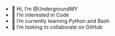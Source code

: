 - 👋 Hi, I’m @UndergroundMY
- 👀 I’m interested in Code
- 🌱 I’m currently learning Python and Bash
- 💞️ I’m looking to collaborate on GitHub

<!---
UndergroundMY/UndergroundMY is a ✨ special ✨ repository because its `README.md` (this file) appears on your GitHub profile.
You can click the Preview link to take a look at your changes.
--->
